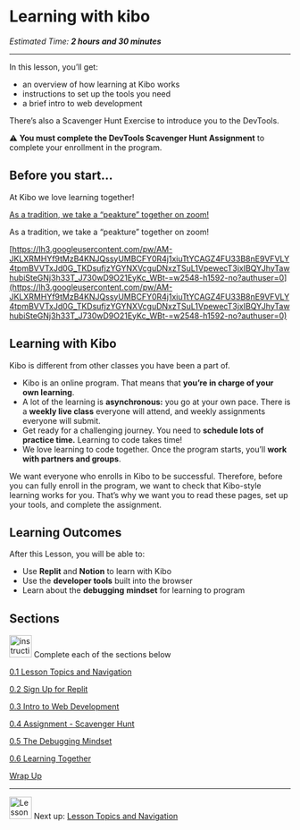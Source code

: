 # Learning with kibo

*Estimated Time: **2 hours and 30 minutes***

---

In this lesson, you’ll get:

- an overview of how learning at Kibo works
- instructions to set up the tools you need
- a brief intro to web development

There’s also a Scavenger Hunt Exercise to introduce you to the DevTools.

<aside>


⚠️ **You must complete the DevTools Scavenger Hunt Assignment** to complete your enrollment in the program.

</aside>

## Before you start...

At Kibo we love learning together!

[As a tradition, we take a “peakture” together on zoom!](https://lh3.googleusercontent.com/pw/AM-JKLV8Ai7156wBfMB0f3AXB91QuaBcqiC6QlBL4EfLCPhtb-K02tTmoITNihlfmhF7h2ycRLc-ts-Cqf05A4qJ_LXiIzg8kDBqRZ6yjf3UYM_3WxHWLFqhuvX5vvElXWKFttROKTFjwn3dREsefDXyECFh=w2548-h1592-no?authuser=0)

As a tradition, we take a “peakture” together on zoom!

[https://lh3.googleusercontent.com/pw/AM-JKLXRMHYf9tMzB4KNJQssyUMBCFY0R4j1xiuTtYCAGZ4FU33B8nE9VFVLY4tpmBVVTxJd0G_TKDsufjzYGYNXVcguDNxzTSuL1VpewecT3jxIBQYJhyTawhubiSteGNj3h33T_J730wD9O21EyKc_WBt-=w2548-h1592-no?authuser=0](https://lh3.googleusercontent.com/pw/AM-JKLXRMHYf9tMzB4KNJQssyUMBCFY0R4j1xiuTtYCAGZ4FU33B8nE9VFVLY4tpmBVVTxJd0G_TKDsufjzYGYNXVcguDNxzTSuL1VpewecT3jxIBQYJhyTawhubiSteGNj3h33T_J730wD9O21EyKc_WBt-=w2548-h1592-no?authuser=0)

## Learning with Kibo

Kibo is different from other classes you have been a part of.

- Kibo is an online program. That means that **you’re in charge of your own learning**.
- A lot of the learning is **asynchronous:** you go at your own pace. There is a **weekly live class** everyone will attend, and weekly assignments everyone will submit.
- Get ready for a challenging journey. You need to **schedule lots of practice time.** Learning to code takes time!
- We love learning to code together. Once the program starts, you’ll **work with partners and groups**.

We want everyone who enrolls in Kibo to be successful. Therefore, before you can fully enroll in the program, we want to check that Kibo-style learning works for you. That’s why we want you to read these pages, set up your tools, and complete the assignment.

## **Learning Outcomes**

After this Lesson, you will be able to:

- Use **Replit** and **Notion** to learn with Kibo
- Use the **developer tools** built into the browser
- Learn about the **debugging** **mindset** for learning to program

## Sections

<aside>


<img src="/web-foundations-april-2022/instruction.png" alt="instruction.png" width="40px" /> Complete each of the sections below

</aside>

[0.1 Lesson Topics and Navigation](/web-foundations-april-2022/learning-with-kibo/lesson-topics-and-navigation.md)

[0.2 Sign Up for Replit](/web-foundations-april-2022/learning-with-kibo/sign-up-for-replit.md)

[0.3 Intro to Web Development](/web-foundations-april-2022/learning-with-kibo/intro-to-web-development.md)

[0.4 Assignment - Scavenger Hunt](/web-foundations-april-2022/learning-with-kibo/assignment-scavenger-hunt.md)

[0.5 The Debugging Mindset](/web-foundations-april-2022/learning-with-kibo/the-debugging-mindset.md)

[0.6 Learning Together](/web-foundations-april-2022/learning-with-kibo/learning-together.md)

[Wrap Up](/web-foundations-april-2022/learning-with-kibo/wrap-up.md)

---

<aside>


<img src="/web-foundations-april-2022/learning-with-kibo/man-in-hike.png" alt="Lesson%200%20Learning%20With%20Kibo%206427d2f5f1ae4576a3b083dd8476d915/man-in-hike.png" width="40px" /> Next up: [Lesson Topics and Navigation](/web-foundations-april-2022/learning-with-kibo/lesson-topics-and-navigation.md)

</aside>